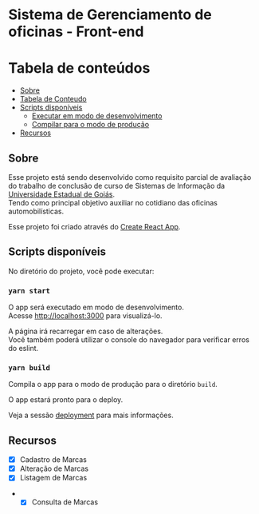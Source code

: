 # Sistema de Gerenciamento de oficinas - Front-end

Tabela de conteúdos
=================
<!--ts-->
   * [Sobre](#Sobre)
   * [Tabela de Conteudo](#tabela-de-conteudo)
   * [Scripts disponíveis](#Scripts-disponíveis)
      * [Executar em modo de desenvolvimento](#yarn-start)
      * [Compilar para o modo de produção](#yarn-build)
   * [Recursos](#recursos)
<!--te-->

## Sobre

Esse projeto está sendo desenvolvido como requisito parcial de avaliação do trabalho de conclusão de curso de Sistemas de Informação da [Universidade Estadual de Goiás](http://www.itaberai.ueg.br/).<br/>
Tendo como principal objetivo auxiliar no cotidiano das oficinas automobilísticas.

Esse projeto foi criado através do [Create React App](https://github.com/facebook/create-react-app).

## Scripts disponíveis

No diretório do projeto, você pode executar:

### `yarn start`

O app será executado em modo de desenvolvimento.<br />
Acesse [http://localhost:3000](http://localhost:3000) para visualizá-lo.

A página irá recarregar em caso de alterações.<br />
Você também poderá utilizar o console do navegador para verificar erros do eslint.

### `yarn build`

Compila o app para o modo de produção para o diretório `build`.<br />

O app estará pronto para o deploy.

Veja a sessão [deployment](https://facebook.github.io/create-react-app/docs/deployment) para mais informações.

## Recursos 
  - [x] Cadastro de Marcas
  - [x] Alteração de Marcas
  - [x] Listagem de Marcas
  - - [x] Consulta de Marcas